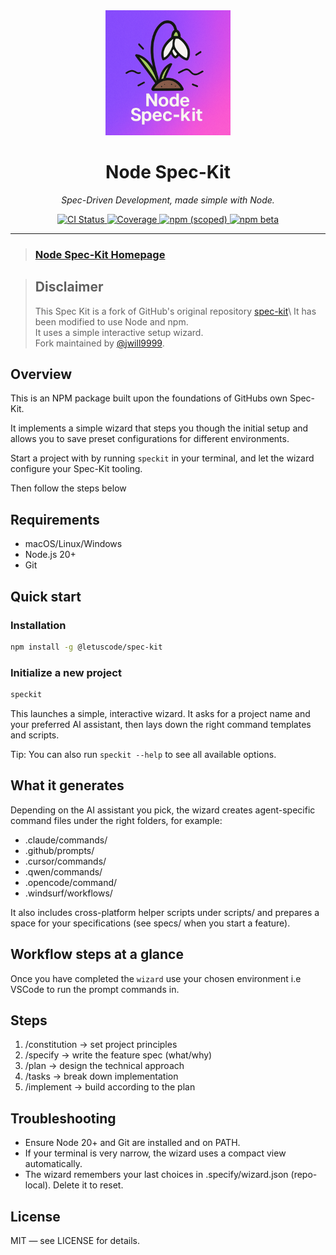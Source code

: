 <div align="center">
<img src="https://raw.githubusercontent.com/jwill9999/spec-kit/main/assets/img/logo_small.png" width="200" />
  <h1>Node Spec-Kit </h1>
  <p><em>Spec-Driven Development, made simple with Node.</em></p>
  
  <p>
    <a href="https://github.com/jwill9999/spec-kit/actions/workflows/node-ci.yml">
      <img alt="CI Status" src="https://github.com/jwill9999/spec-kit/actions/workflows/node-ci.yml/badge.svg" />
    </a>
    <a href="https://codecov.io/gh/jwill9999/spec-kit" >
      <img alt="Coverage" src="https://codecov.io/gh/jwill9999/spec-kit/branch/main/graph/badge.svg?token=" />
    </a>
    <a href="https://www.npmjs.com/package/@letuscode/spec-kit">
      <img alt="npm (scoped)" src="https://img.shields.io/npm/v/%40letuscode%2Fspec-kit.svg?label=npm%20latest" />
    </a>
    <a href="https://www.npmjs.com/package/@letuscode/spec-kit">
      <img alt="npm beta" src="https://img.shields.io/npm/v/%40letuscode%2Fspec-kit/beta.svg?label=npm%20beta" />
    </a>
  </p>
</div>

---

> ### [Node Spec-Kit Homepage](http://letuscode.co.uk/spec-kit/)

> ## Disclaimer
>
> This Spec Kit is a fork of GitHub's original repository [spec-kit](https://github.com/github/spec-kit.git.)\
> It has been modified to use Node and npm.\
> It uses a simple interactive setup wizard.\
> Fork maintained by [@jwill9999](https://github.com/jwill9999).

## Overview

This is an NPM package built upon the foundations of GitHubs own Spec-Kit.

It implements a simple wizard that steps you though the initial setup and allows you to save preset configurations for different environments.

Start a project with by running `speckit` in your terminal, and let the wizard configure your Spec-Kit tooling.

Then follow the steps below

## Requirements

- macOS/Linux/Windows
- Node.js 20+
- Git

## Quick start

### Installation

```bash
npm install -g @letuscode/spec-kit
```

### Initialize a new project

```bash
speckit
```

This launches a simple, interactive wizard. It asks for a project name and your preferred AI assistant, then lays down the right command templates and scripts.

Tip: You can also run `speckit --help` to see all available options.

## What it generates

Depending on the AI assistant you pick, the wizard creates agent-specific command files under the right folders, for example:

- .claude/commands/
- .github/prompts/
- .cursor/commands/
- .qwen/commands/
- .opencode/command/
- .windsurf/workflows/

It also includes cross-platform helper scripts under scripts/ and prepares a space for your specifications (see specs/ when you start a feature).

## Workflow steps at a glance

Once you have completed the `wizard` use your chosen environment i.e VSCode to run the prompt commands in.

## Steps

1. /constitution → set project principles
2. /specify → write the feature spec (what/why)
3. /plan → design the technical approach
4. /tasks → break down implementation
5. /implement → build according to the plan

## Troubleshooting

- Ensure Node 20+ and Git are installed and on PATH.
- If your terminal is very narrow, the wizard uses a compact view automatically.
- The wizard remembers your last choices in .specify/wizard.json (repo-local). Delete it to reset.

## License

MIT — see LICENSE for details.
